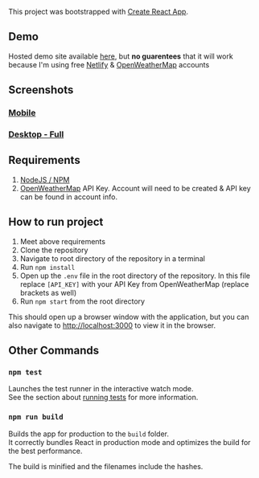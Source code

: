 This project was bootstrapped with
[Create React App](https://github.com/facebook/create-react-app).

## Demo

Hosted demo site available [here](https://graceful-churros-fa9f87.netlify.app/), but **no guarentees** that it will work because I'm using free [Netlify](https://www.netlify.com) & [OpenWeatherMap](https://openweathermap.org/api) accounts

## Screenshots

### [Mobile](/screenshots/mobile.png)

### [Desktop - Full](/screenshots/desktop-full.png)

## Requirements

1. [NodeJS / NPM](https://nodejs.org/en/download/)
2. [OpenWeatherMap](https://openweathermap.org/api) API Key. Account will need to be created & API key can be found in account info.

## How to run project

1. Meet above requirements
2. Clone the repository
3. Navigate to root directory of the repository in a terminal
4. Run `npm install`
5. Open up the `.env` file in the root directory of the repository. In this file replace `[API_KEY]` with your API Key from OpenWeatherMap (replace brackets as well)
6. Run `npm start` from the root directory

This should open up a browser window with the application, but you can also navigate to [http://localhost:3000](http://localhost:3000) to view it in the browser.

## Other Commands

### `npm test`

Launches the test runner in the interactive watch mode.<br /> See the section
about
[running tests](https://facebook.github.io/create-react-app/docs/running-tests)
for more information.

### `npm run build`

Builds the app for production to the `build` folder.<br /> It correctly bundles
React in production mode and optimizes the build for the best performance.

The build is minified and the filenames include the hashes.<br />
